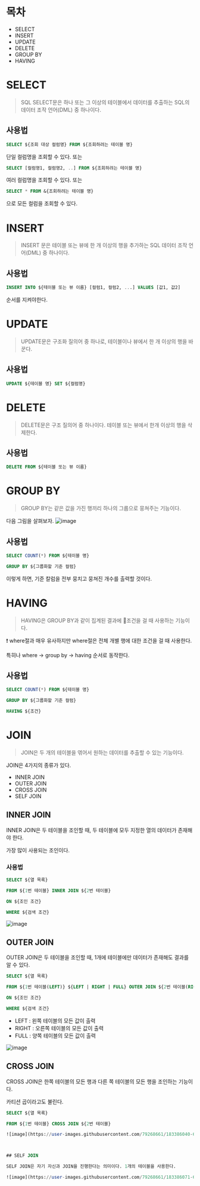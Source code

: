 # 목차

* SELECT
* INSERT
* UPDATE
* DELETE
* GROUP BY
* HAVING


# SELECT

> SQL SELECT문은 하나 또는 그 이상의 테이블에서 데이터를 추출하는 SQL의 데이터 조작 언어(DML) 중 하나이다.

## 사용법

```sql
SELECT ${조회 대상 컬럼명} FROM ${조회하려는 테이블 명}
```
단일 컬럼명을 조회할 수 있다.
또는

```sql
SELECT [컬럼명1, 컬럼명2, ..] FROM ${조회하려는 테이블 명}
```

여러 컬럼명을 조회할 수 있다.
또는

```sql
SELECT * FROM &{조회하려는 테이블 명}
```

으로 모든 컬럼을 조회할 수 있다.


# INSERT
> INSERT 문은 테이블 또는 뷰에 한 개 이상의 행을 추가하는 SQL 데이터 조작 언어(DML) 중 하나이다.

## 사용법

```sql
INSERT INTO ${테이블 또는 뷰 이름} [컬럼1, 컬럼2, ...] VALUES [값1, 값2]
```

순서를 지켜야한다.

# UPDATE

> UPDATE문은 구조화 질의어 중 하나로, 테이블이나 뷰에서 한 개 이상의 행을 바꾼다.

## 사용법
```sql
UPDATE ${테이블 명} SET ${컬럼명}
```

# DELETE
> DELETE문은 구조 질의어 중 하나이다. 테이블 또는 뷰에서 한개 이상의 행을 삭제한다.

## 사용법

```sql
DELETE FROM ${테이블 또는 뷰 이름}
```

# GROUP BY
> GROUP BY는 같은 값을 가진 행끼리 하나의 그룹으로 뭉쳐주는 기능이다.

다음 그림을 살펴보자.
![image](https://user-images.githubusercontent.com/79268661/183381183-7fd40016-e3a5-4c98-8cc7-5a4d19822837.png)


## 사용법

```sql
SELECT COUNT(*) FROM ${테이블 명} 

GROUP BY ${그룹화할 기준 컬럼}
```

이렇게 하면, 기준 칼럼을 전부 뭉치고 뭉쳐진 개수를 출력할 것이다.

# HAVING

> HAVING은 GROUP BY과 같이 집계된 결과에 조건을 걸 때 사용하는 기능이다.

❗️ where절과 매우 유사하지만 where절은 전체 개별 행에 대한 조건을 걸 때 사용한다.

특히나 where -> group by -> having 순서로 동작한다.

## 사용법

```sql
SELECT COUNT(*) FROM ${테이블 명} 

GROUP BY ${그룹화할 기준 컬럼}

HAVING ${조건}
```

# JOIN

> JOIN은 두 개의 테이블을 엮어서 원하는 데이터를 추출할 수 있는 기능이다.

JOIN은 4가지의 종류가 있다.

* INNER JOIN
* OUTER JOIN
* CROSS JOIN
* SELF JOIN


## INNER JOIN

INNER JOIN은 두 테이블을 조인할 때, 두 테이블에 모두 지정한 열의 데이터가 존재해야 한다.

가장 많이 사용되는 조인이다.

### 사용법
```sql
SELECT ${열 목록}

FROM ${1번 테이블} INNER JOIN ${2번 테이블}

ON ${조인 조건}

WHERE ${검색 조건}

```

![image](https://user-images.githubusercontent.com/79268661/183385976-676e0277-187e-4c9f-ac5e-4963aa538771.png)


## OUTER JOIN

OUTER JOIN은 두 테이블을 조인할 때, 1개에 테이블에만 데이터가 존재해도 결과를 알 수 있다.

```sql
SELECT ${열 목록}

FROM ${1번 테이블(LEFT)} ${LEFT | RIGHT | FULL} OUTER JOIN ${2번 테이블(RIGHT)}

ON ${조인 조건}

WHERE ${검색 조건}

```

* LEFT : 왼쪽 테이블의 모든 값이 출력
* RIGHT : 오른쪽 테이블의 모든 값이 출력
* FULL : 양쪽 테이블의 모든 값이 출력

![image](https://user-images.githubusercontent.com/79268661/183386024-487af20a-4253-4d48-880f-0acdec8e8e31.png)



## CROSS JOIN

CROSS JOIN은 한쪽 테이블의 모든 행과 다른 쪽 테이블의 모든 행을 조인하는 기능이다.

카티션 곱이라고도 불린다.

```sql
SELECT ${열 목록}

FROM ${1번 테이블} CROSS JOIN ${2번 테이블}

![image](https://user-images.githubusercontent.com/79268661/183386040-65c59f0f-93ff-456d-86bd-bda67128081d.png)



## SELF JOIN

SELF JOIN은 자기 자신과 JOIN을 진행한다는 의미이다. 1개의 테이블을 사용한다.

![image](https://user-images.githubusercontent.com/79268661/183386071-6bebbfd6-0810-493d-b326-6a75ca9b686e.png)


